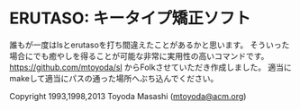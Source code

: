 ERUTASO: キータイプ矯正ソフト
========================

誰もが一度はlsとerutasoを打ち間違えたことがあるかと思います。
そういった場合にでも癒やしを得ることが可能な非常に実用性の高いコマンドです。
https://github.com/mtoyoda/sl
からFolkさせていただき作成しました。
適当にmakeして適当にパスの通った場所へぶち込んでください。

Copyright 1993,1998,2013 Toyoda Masashi (mtoyoda@acm.org)
